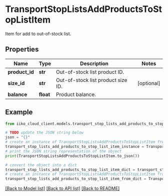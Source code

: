 # TransportStopListsAddProductsToStopListItem

Item for add to out-of-stock list.

## Properties

Name | Type | Description | Notes
------------ | ------------- | ------------- | -------------
**product_id** | **str** | Out-of-stock list product ID. | 
**size_id** | **str** | Out-of-stock list product size ID. | [optional] 
**balance** | **float** | Product balance. | 

## Example

```python
from iiko_cloud_client.models.transport_stop_lists_add_products_to_stop_list_item import TransportStopListsAddProductsToStopListItem

# TODO update the JSON string below
json = "{}"
# create an instance of TransportStopListsAddProductsToStopListItem from a JSON string
transport_stop_lists_add_products_to_stop_list_item_instance = TransportStopListsAddProductsToStopListItem.from_json(json)
# print the JSON string representation of the object
print(TransportStopListsAddProductsToStopListItem.to_json())

# convert the object into a dict
transport_stop_lists_add_products_to_stop_list_item_dict = transport_stop_lists_add_products_to_stop_list_item_instance.to_dict()
# create an instance of TransportStopListsAddProductsToStopListItem from a dict
transport_stop_lists_add_products_to_stop_list_item_from_dict = TransportStopListsAddProductsToStopListItem.from_dict(transport_stop_lists_add_products_to_stop_list_item_dict)
```
[[Back to Model list]](../README.md#documentation-for-models) [[Back to API list]](../README.md#documentation-for-api-endpoints) [[Back to README]](../README.md)


